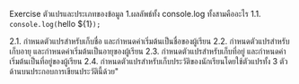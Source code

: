 Exercise ตัวแปรและประเภทของข้อมูล
1.ผลลัพธ์ทั้ง console.log ทั้งสามคืออะไร
1.1. `console.log(`hello ${1}`);`



2.1. กำหนดตัวแปรสำหรับเก็บชื่อ และกำหนดค่าเริ่มต้นเป็นชื่อของผู้เรียน
2.2. กำหนดตัวแปรสำหรับเก็บอายุ และกำหนดค่าเริ่มต้นเป็นอายุของผู้เรียน
2.3. กำหนดตัวแปรสำหรับเก็บที่อยู่ และกำหนดค่าเริ่มต้นเป็นที่อยู่ของผู้เรียน
2.4. กำหนดตัวแปรสำหรับเก็บประวัติของนักเรียนโดยใช้ตัวแปรทั้ง 3 ตัวด้านบนประกอบการเขียนประวัตินี้ด้วย"
